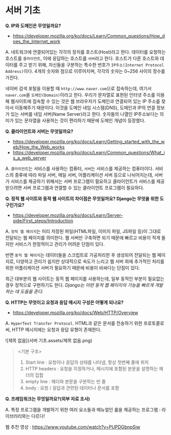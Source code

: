 # 서버 기초

**Q. IP와 도메인은 무엇일까요?** 

- https://developer.mozilla.org/ko/docs/Learn/Common_questions/How_does_the_Internet_work

A. 네트워크에 연결되어있는 각각의 장치를 호스트(Host)라고 한다. 데이터를 요청하는 호스트를 ```클라이언트```, 이에 응답하는 호스트를 ```서버```라고 한다. 호스트가 다른 호스트와 데이터를 주고 받기 위해, 자신들을 구분하는 특수한 번호가 ```IP주소(Internet Protocol Address)```이다. 4개의 숫자와 점으로 이루어지며, 각각의 숫자는 0~256 사이의 정수를 가진다.

네이버 검색 포탈을 이용할 때 ```http://www.naver.com```으로 접속하는데, 여기서 ```naver.com```을 ```도메인(Domain)```이라고 한다. 우리가 문자열로 표현된 인터넷 주소를 이용해 웹사이트에 접속할 수 있는 것은 웹 브라우저가 도메인과 연결되어 있는 IP 주소를 찾아서 이동해주기 때문이다. 이것을 도메인 네임 시스템(DNS), 도메인과 IP의 연결 정보가 있는 서버를 네임 서버(Name Server)라고 한다. 숫자들의 나열인 IP주소보다는 의미가 있는 문자열을 사용하는 것이 편리하기 때문에 도메인 개념이 등장했다.



**Q. 클라이언트와 서버는 무엇일까요?**

- https://developer.mozilla.org/ko/docs/Learn/Getting_started_with_the_web/How_the_Web_works
- https://developer.mozilla.org/ko/docs/Learn/Common_questions/What_is_a_web_server

A. ```클라이언트```는 서비스를 사용하는 컴퓨터, ```서버```는 서비스를 제공하는 컴퓨터이다. 서비스의 종류에 따라 파일 서버, 메일 서버, 어플리케이션 서버 등으로 나뉘어지는데, 서버가 서비스를 제공하기 위해서는 서버 프로그램이 필요하고 클라이언트가 서비스를 제공받으려면 서버 프로그램과 연결할 수 있는 클라이언트 프로그램이 필요하다.



**Q. 정적 웹 사이트와 동적 웹 사이트의 차이점은 무엇일까요? Django는 무엇을 위한 도구인가요?**

- https://developer.mozilla.org/ko/docs/Learn/Server-side/First_steps/Introduction

A. ```정적 웹 페이지```는 미리 저장된 파일(HTML파일, 이미지 파일, JS파일 등)이 그대로 전달되는 웹 페이지를 의미한다. 웹 서버만 구축하면 되기 때문에 빠르고 비용이 적게 들지만 서비스가 한정적이고 관리가 어려운 단점이 있다.

반면 ```동적 웹 페이지```는 데이터들을 스크립트로 가공처리한 후 생성되어 전달되는 웹 페이지로, 다양하고 관리가 쉽지만 상대적으로 속도가 느리고 웹 서버 외에 추가적인 처리를 위한 어플리케이션 서버가 필요하기 때문에 비용이 비싸다는 단점이 있다.

최근 대부분의 웹 사이트는 동적 웹 페이지를 사용하는데, 일부 동적인 부분이 필요없는 경우 정적으로 구현하기도 한다. *Django는 이런 동적 웹 페이지의 기능을 빠르게 개발하는 데 도움을 준다.*



**Q. HTTP는 무엇이고 요청과 응답 메시지 구성은 어떻게 되나요?**

- https://developer.mozilla.org/ko/docs/Web/HTTP/Overview

A. ```HyperText Transfer Protocol```. HTML과 같은 문서를 전송하기 위한 프로토콜로써, HTTP 메시지에는 요청과 응답 유형이 존재한다.

![제목 없음](서버 기초.assets/제목 없음.png)

> <기본 구조>
>
> 1. Start line : 요청이나 응답의 상태를 나타냄, 항상 첫번째 줄에 위치
> 2. HTTP headers : 요청을 지정하거나, 메시지에 포함된 본문을 설명하는 헤더의 집합
> 3. empty line : 헤더와 본문을 구분하는 빈 줄
> 4. body : 요청 / 응답과 관련된 데이터나 문서를 포함



**Q. 프레임워크는 무엇일까요?(외부 자료 조사)**

A. 특정 프로그램을 개발하기 위한 여러 요소들과 메뉴얼인 룰을 제공하는 프로그램 : 라이브러리와는 다르다!



웹 추천 영상 : https://www.youtube.com/watch?v=PUPDGbnpSjw